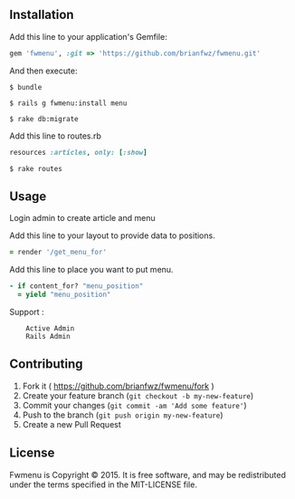 ## Installation

Add this line to your application's Gemfile:

```ruby
gem 'fwmenu', :git => 'https://github.com/brianfwz/fwmenu.git'
```
And then execute:

    $ bundle

    $ rails g fwmenu:install menu

    $ rake db:migrate

Add this line to routes.rb 

```ruby
resources :articles, only: [:show]
```

    $ rake routes

## Usage

Login admin to create article and menu 

Add this line to your layout to provide data to positions. 

```ruby
= render '/get_menu_for'
```
Add this line to place you want to put menu.

```ruby
- if content_for? "menu_position"
  = yield "menu_position"
```

Support :

		Active Admin
		Rails Admin

## Contributing

1. Fork it ( https://github.com/brianfwz/fwmenu/fork   )
2. Create your feature branch (`git checkout -b my-new-feature`)
3. Commit your changes (`git commit -am 'Add some feature'`)
4. Push to the branch (`git push origin my-new-feature`)
5. Create a new Pull Request

## License
Fwmenu is Copyright © 2015. It is free software, and may be redistributed under the terms specified in the MIT-LICENSE file.